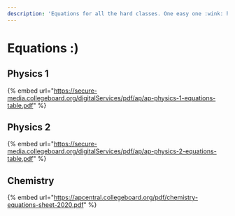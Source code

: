```yaml
---
description: 'Equations for all the hard classes. One easy one :wink: haha.'
---
```


# Equations :\)

## Physics 1

{% embed url="https://secure-media.collegeboard.org/digitalServices/pdf/ap/ap-physics-1-equations-table.pdf" %}

## Physics 2

{% embed url="https://secure-media.collegeboard.org/digitalServices/pdf/ap/ap-physics-2-equations-table.pdf" %}

## Chemistry

{% embed url="https://apcentral.collegeboard.org/pdf/chemistry-equations-sheet-2020.pdf" %}

## 

